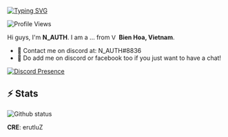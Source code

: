 [![Typing SVG](https://readme-typing-svg.herokuapp.com?font=San+Francisco&pause=1000&color=056af7&vCenter=true&width=435&lines=Hey+!+I'm+N_AUTH05+%2C+Welcome+to+My+Repo)](https://github.com/NAUTH05)

![Profile Views](https://komarev.com/ghpvc/?username=NAUTH05&color=056af7&style=flat-square)

Hi guys, I'm **N_AUTH**. I am a ... from <img alt="Vietnamese Flag" src="https://cdn.countryflags.com/thumbs/vietnam/flag-400.png" width="13" /> **Bien Hoa, Vietnam**.

- 💼 Contact me on discord at: N_AUTH#8836
- 💬 Do add me on discord or facebook too if you just want to have a chat!

[![Discord Presence](https://lanyard.cnrad.dev/api/575460242398380032)](https://discord.com/users/575460242398380032)

<h2>⚡ Stats</h2>

<!--START_SECTION:waka-->
<!--END_SECTION:waka-->

<p align="left">
  <img src="https://github-readme-stats-five-lyart.vercel.app/api?username=NAUTH05&show_icons=true&layout=compact&theme=react&hide_border=true" alt="Github status" />
</p>

**CRE**: erutluZ
